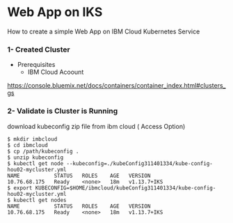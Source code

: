 # Web App on IKS 

How to create a simple Web App on IBM Cloud Kubernetes Service

### 1- Created Cluster 
* Prerequisites 
  - IBM Cloud Acoount 

https://console.bluemix.net/docs/containers/container_index.html#clusters_gs

### 2- Validate is Cluster is Running 

download kubeconfig zip file from ibm cloud ( Access Option)
```
$ mkdir imbcloud
$ cd ibmcloud
$ cp /path/kubeconfig . 
$ unzip kubeconfig
$ kubectl get node --kubeconfig=./kubeConfig311401334/kube-config-hou02-mycluster.yml
NAME           STATUS   ROLES    AGE   VERSION
10.76.68.175   Ready    <none>   18m   v1.13.7+IKS
$ export KUBECONFIG=$HOME/ibmcloud/kubeConfig311401334/kube-config-hou02-mycluster.yml
$ kubectl get nodes 
NAME           STATUS   ROLES    AGE   VERSION
10.76.68.175   Ready    <none>   18m   v1.13.7+IKS
```


